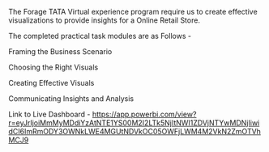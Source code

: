 The Forage TATA Virtual experience program require us to create effective visualizations to provide insights for a Online Retail Store. 

The completed practical task modules are as Follows -

Framing the Business Scenario

Choosing the Right Visuals

Creating Effective Visuals

Communicating Insights and Analysis

Link to Live Dashboard - https://app.powerbi.com/view?r=eyJrIjoiMmMyMDdiYzAtNTE1YS00M2I2LTk5NjItNWI1ZDVjNTYwMDNjIiwidCI6ImRmODY3OWNkLWE4MGUtNDVkOC05OWFjLWM4M2VkN2ZmOTVhMCJ9

